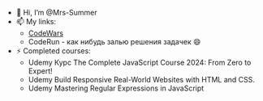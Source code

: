 - 👋 Hi, I’m @Mrs-Summer
- 📫 My links:
  - [CodeWars](https://www.codewars.com/users/Kracks/)
  - CodeRun - как нибудь залью решения задачек 😄
- ⚡ Completed courses:
   - Udemy Курс The Complete JavaScript Course 2024: From Zero to Expert! 
   - Udemy Build Responsive Real-World Websites with HTML and CSS.
   - Udemy Mastering Regular Expressions in JavaScript
